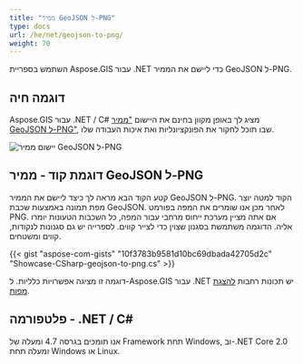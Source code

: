 ```yaml
---
title: "ממיר GeoJSON ל-PNG"
type: docs
url: /he/net/geojson-to-png/
weight: 70
---
```


השתמש בספריית Aspose.GIS עבור .NET כדי ליישם את הממיר GeoJSON ל-PNG.

## **דוגמה חיה**

Aspose.GIS עבור .NET / C# מציג לך באופן מקוון בחינם את היישום ["ממיר GeoJSON ל-PNG"](https://products.aspose.app/gis/viewer/geojson-to-png), שבו תוכל לחקור את הפונקציונליות ואת איכות העבודה שלו.

![יישום ממיר GeoJSON ל-PNG](viewer.png)

## **דוגמת קוד - ממיר GeoJSON ל-PNG**

קטע הקוד הבא מראה לך כיצד ליישם את הממיר GeoJSON ל-PNG. הקוד למטה יוצר מפת תמונה באמצעות שכבת GeoJSON. לאחר מכן אנו שומרים את המפה בפורמט PNG. אם אתה מציין מערכת ייחוס מרחבי עבור המפה, כל השכבות הטעונות יומרו אליה.
הדוגמה משתמשת בסגנון שצוין כדי לצייר קווים. לספרייה יש גם סגנונות לנקודות, קווים ומשטחים.

{{< gist "aspose-com-gists" "10f3783b9581d10bc69dbada42705d2c" "Showcase-CSharp-geojson-to-png.cs" >}}

דוגמה זו מציגה אפשרויות כלליות. ל-Aspose.GIS עבור .NET יש תכונות רחבות [להצגת מפות](https://docs.aspose.com/gis/net/map-rendering/).

## **פלטפורמה - ‎.NET / C#‎**

אנו תומכים בגרסה 4.7 ומעלה של Framework תחת Windows, וב-.NET Core 2.0 ומעלה תחת Windows או Linux.
